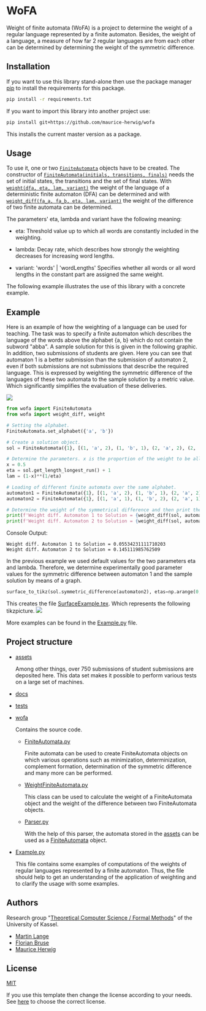 # WoFA
Weight of finite automata (WoFA) is a project to determine the weight of a regular language represented by a finite automaton.
Besides, the weight of a language, a measure of how far 2 regular languages are from each other can be determined by
determining the weight of the symmetric difference.

## Installation

If you want to use this library stand-alone then use the package manager [pip](https://pip.pypa.io/en/stable/) to install the requirements for this package.

```bash
pip install -r requirements.txt 
```

If you want to import this library into another project use:

````bash
pip install git+https://github.com/maurice-herwig/wofa
````
This installs the current master version as a package.

## Usage

To use it, one or two [```FiniteAutomata```](./wofa/FiniteAutomata.py) objects have to be created. The constructor of [```FiniteAutomata(initials, transitions, finals)```](./wofa/FiniteAutomata.py)  needs the set of initial states, the transitions and the set of final states. With [```weight(dfa, eta, lam, variant)```](./wofa/WeightFiniteAutomata.py) the weight of the language of a deterministic finite automaton (DFA) can be determined and with [```weight_diff(fa_a, fa_b, eta, lam, variant)```](./wofa/WeightFiniteAutomata.py) the weight of the difference of two finite automata can be determined.

The parameters' eta, lambda and variant have the following meaning:
- eta: Threshold value up to which all words are constantly included in the weighting.

- lambda: Decay rate, which describes how strongly the weighting decreases for increasing word lengths.

- variant: 'words' | 'wordLengths' Specifies whether all words or all word lengths in the constant part are assigned the same weight.

The following example illustrates the use of this library with a concrete example.

## Example
Here is an example of how the weighting of a language can be used for teaching. The task was to specify a finite automaton which describes the language of the words above the alphabet {a, b} which do not contain the subword "abba". A sample solution for this is given in the following graphic. In addition, two submissions of students are given. Here you can see that automaton 1 is a better submission than the submission of automaton 2, even if both submissions are not submissions that describe the required language. This is expressed by weighting the symmetric difference of the languages of these two automata to the sample solution by a metric value. Which significantly simplifies the evaluation of these deliveries.

![](./assets/ExampleAutomatas.jpg)

```python   
from wofa import FiniteAutomata
from wofa import weight_diff, weight

# Setting the alphabet.
FiniteAutomata.set_alphabet({'a', 'b'})

# Create a solution object.
sol = FiniteAutomata({1}, [(1, 'a', 2), (1, 'b', 1), (2, 'a', 2), (2, 'b', 3), (3, 'a', 2), (3, 'b', 4), (4, 'b', 1)], {1, 2, 3, 4})

# Determine the parameters. x is the proportion of the weight to be allocated to the constant part.
x = 0.5
eta = sol.get_length_longest_run() + 1
lam = (1-x)**(1/eta)

# Loading of different finite automata over the same alphabet.
automaton1 = FiniteAutomata({1}, [(1, 'a', 2), (1, 'b', 1), (2, 'a', 2), (2, 'b', 3), (3, 'a', 2), (3, 'b', 4), (4, 'b', 4), (4, 'b', 2)], {2, 3, 4})
automaton2 = FiniteAutomata({1}, [(1, 'a', 1), (1, 'b', 2), (2, 'a', 1), (2, 'b', 3),              (3, 'b', 2)                          ], {1, 2, 3})

# Determine the weight of the symmetrical difference and then print the result.
print(f'Weight diff. Automaton 1 to Solution = {weight_diff(sol, automaton1, eta, lam, "words")[2]}')
print(f'Weight diff. Automaton 2 to Solution = {weight_diff(sol, automaton2, eta, lam, "words")[2]}')

```

Console Output:
```
Weight diff. Automaton 1 to Solution = 0.05534231111710203
Weight diff. Automaton 2 to Solution = 0.145111985762509
```
In the previous example we used default values for the two parameters eta and lambda. Therefore, we determine experimentally good parameter values for the symmetric difference between automaton 1 and the sample solution by means of a graph.
```python   
surface_to_tikz(sol.symmetric_difference(automaton2), etas=np.arange(0, 15), num_lams=30, directory="assets", file_name='SurfaceExample', variant='words', log_scale_fac=4, labels=[0, 0.02, 0.05, 0.1, 0.2, 0.4, 0.7, 1]
```
This creates the file [SurfaceExample.tex](./assets/SurfaceExample.tex). Which represents the following tikzpicture.
![](./assets/SurfaceExample.jpg)

More examples can be found in the [Example.py](./Example.py) file.

## Project structure
- [assets](./assets)

  Among other things, over 750 submissions of student submissions are deposited here. This data set makes it possible to perform various tests on a large set of machines.

- [docs](./docs)

- [tests](./tests)

- [wofa](./wofa)

  Contains the source code.
  - [FiniteAutomata.py](./wofa/FiniteAutomata.py)

    Finite automata can be used to create FiniteAutomata objects on which various operations such as minimization, determinization, complement formation, determination of the symmetric difference and many more can be performed.

  - [WeightFiniteAutomata.py](./wofa/WeightFiniteAutomata.py)

    This class can be used to calculate the weight of a FiniteAutomata object and the weight of the difference between two FiniteAutomata objects.

  - [Parser.py](./wofa/Parser.py)

    With the help of this parser, the automata stored in the [assets](./assets) can be used as a [FiniteAutomata](./wofa/FiniteAutomata.py) object.



- [Example.py](./Example.py)

  This file contains some examples of computations of the weights of regular languages represented by a finite automaton. Thus, the file should help to get an understanding of the application of weighting and to clarify the usage with some examples.

## Authors

Research group "[Theoretical Computer Science / Formal Methods](https://www.uni-kassel.de/eecs/fmv/ueber-uns)" of the University of Kassel.

- [Martin Lange](https://www.uni-kassel.de/eecs/fmv/team/detailansicht?tx_ukpersons_personfunctiondetail%5BpersonFunction%5D=105&cHash=d4aafd324e09a6f60e57566642936ee3)
- [Florian Bruse](https://www.uni-kassel.de/eecs/fmv/team/detailansicht?tx_ukpersons_personfunctiondetail%5BpersonFunction%5D=107&cHash=13125e24f465be73259db38fd7f9891e)
- [Maurice Herwig](https://www.uni-kassel.de/eecs/fmv/team/detailansicht?tx_ukpersons_personfunctiondetail%5BpersonFunction%5D=497&cHash=1c737081a13775b82036f707dc667f39)



## License
[MIT](https://choosealicense.com/licenses/mit/)

If you use this template then change the license according to your needs.
See [here](https://choosealicense.com/) to choose the correct license.
